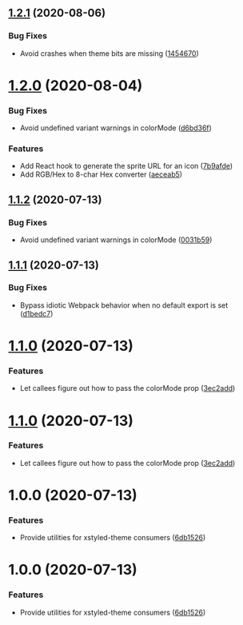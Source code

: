 ## [1.2.1](https://github.com/La-Javaness/xstyled-theme-system/compare/v1.2.0...v1.2.1) (2020-08-06)


### Bug Fixes

* Avoid crashes when theme bits are missing ([1454670](https://github.com/La-Javaness/xstyled-theme-system/commit/1454670994aa01fded987a1b73abf110d8064370))

# [1.2.0](https://github.com/La-Javaness/xstyled-theme-system/compare/v1.1.2...v1.2.0) (2020-08-04)


### Bug Fixes

* Avoid undefined variant warnings in colorMode ([d6bd36f](https://github.com/La-Javaness/xstyled-theme-system/commit/d6bd36f0e02ad3d5fd65b48c261f7c7efd2c1639))


### Features

* Add React hook to generate the sprite URL for an icon ([7b9afde](https://github.com/La-Javaness/xstyled-theme-system/commit/7b9afde8ecb4c4781b0c66de3418bfc53646b0b3))
* Add RGB/Hex to 8-char Hex converter ([aeceab5](https://github.com/La-Javaness/xstyled-theme-system/commit/aeceab564d29c2cdb69d2d3bbc9be50dba4f2019))

## [1.1.2](https://github.com/La-Javaness/xstyled-theme-system/compare/v1.1.1...v1.1.2) (2020-07-13)


### Bug Fixes

* Avoid undefined variant warnings in colorMode ([0031b59](https://github.com/La-Javaness/xstyled-theme-system/commit/0031b599dd9424a05403a16169493bd3a2374376))

## [1.1.1](https://github.com/La-Javaness/xstyled-theme-system/compare/v1.1.0...v1.1.1) (2020-07-13)


### Bug Fixes

* Bypass idiotic Webpack behavior when no default export is set ([d1bedc7](https://github.com/La-Javaness/xstyled-theme-system/commit/d1bedc79dcdf1879b3c8ab29521649185a6a1927))

# [1.1.0](https://github.com/La-Javaness/xstyled-theme-system/compare/v1.0.0...v1.1.0) (2020-07-13)


### Features

* Let callees figure out how to pass the colorMode prop ([3ec2add](https://github.com/La-Javaness/xstyled-theme-system/commit/3ec2add6152a700cb74f09b629f8eee646cdb707))

# [1.1.0](https://github.com/La-Javaness/xstyled-theme-system/compare/v1.0.0...v1.1.0) (2020-07-13)


### Features

* Let callees figure out how to pass the colorMode prop ([3ec2add](https://github.com/La-Javaness/xstyled-theme-system/commit/3ec2add6152a700cb74f09b629f8eee646cdb707))

# 1.0.0 (2020-07-13)


### Features

* Provide utilities for xstyled-theme consumers ([6db1526](https://github.com/La-Javaness/xstyled-theme-system/commit/6db152641abe592a36d06db3c6df85ae4e47d55a))

# 1.0.0 (2020-07-13)


### Features

* Provide utilities for xstyled-theme consumers ([6db1526](https://github.com/La-Javaness/xstyled-theme-system/commit/6db152641abe592a36d06db3c6df85ae4e47d55a))
